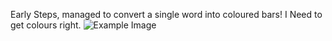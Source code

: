 Early Steps, managed to convert a single word into coloured bars! I Need to get colours right.
![Example Image](https://www.dropbox.com/s/wvrbf86wwdolzz5/Constructed%20World.jpg "Working Code!")


